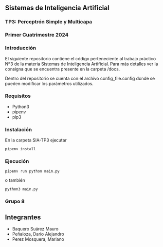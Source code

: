 ## Sistemas de Inteligencia Artificial
### TP3: Perceptrón Simple y Multicapa
### Primer Cuatrimestre 2024

### Introducción
El siguiente repositorio contiene el código perteneciente al trabajo práctico Nº3 de la materia Sistemas  de Inteligencia Artificial. Para más detalles ver la consigna que se encuentra presente en la carpeta /docs.

Dentro del repositorio se cuenta con el archivo config_file.config donde se pueden modificar los parámetros utilizados.


### Requisitos
- Python3
- pipenv
- pip3

### Instalación
En la carpeta SIA-TP3 ejecutar 
```
pipenv install
```

### Ejecución
```
pipenv run python main.py
```
o también
```
python3 main.py
```

### Grupo 8
## Integrantes
+ Baquero Suárez Mauro
+ Peñaloza, Dario Alejandro
+ Perez Mosquera, Mariano
